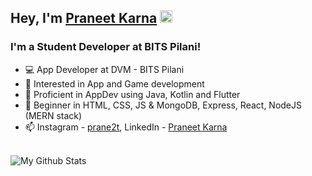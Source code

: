 <!-- ### 👋 Hi, I’m @praneetk77 -->
## Hey, I'm [Praneet Karna][linkedin] <img src="https://raw.githubusercontent.com/MartinHeinz/MartinHeinz/master/wave.gif" width="20"/>


### I'm a Student Developer at BITS Pilani!
- 💻 App Developer at DVM - BITS Pilani
- 👀 Interested in App and Game development
- 🌱 Proficient in AppDev using Java, Kotlin and Flutter
- 🎯 Beginner in HTML, CSS, JS & MongoDB, Express, React, NodeJS (MERN stack)
- 📫 Instagram - [prane2t][instagram], LinkedIn - [Praneet Karna][linkedin]

<br/>

<img align="left" alt="My Github Stats" src="https://github-readme-stats.vercel.app/api?username=praneetk77&show_icons=true&hide_border=true" />

[linkedin]: https://www.linkedin.com/in/praneet-karna-a3a005218/
[instagram]: https://www.instagram.com/prane2t/
<!---
praneetk77/praneetk77 is a ✨ special ✨ repository because its `README.md` (this file) appears on your GitHub profile.
You can click the Preview link to take a look at your changes.
--->
